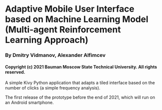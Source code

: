 # Adaptive Mobile User Interface based on Machine Learning Model (Multi-agent Reinforcement Learning Approach)
### By Dmitry Vidmanov, Alexander Alfimcev
#### Copyright (c) 2021 Bauman Moscow State Technical University. All rights reserved.

A simple Kivy Python application that adapts a tiled interface based on the number of clicks (a simple frequency analysis).

The first release of the prototype before the end of 2021, which will run on an Android smartphone.
